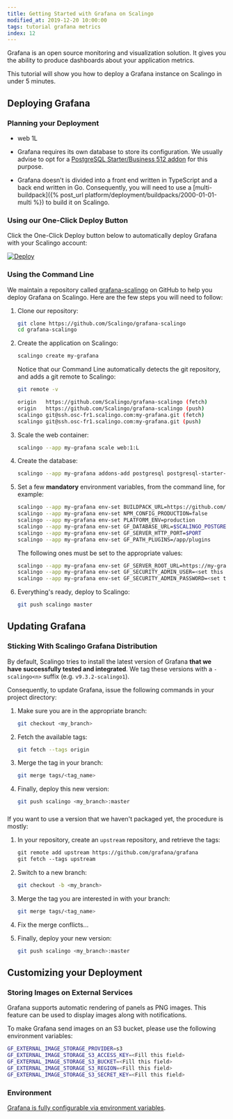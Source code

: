 ```yaml
---
title: Getting Started with Grafana on Scalingo
modified_at: 2019-12-20 10:00:00
tags: tutorial grafana metrics
index: 12
---
```


Grafana is an open source monitoring and visualization solution. It gives you
the ability to produce dashboards about your application metrics.

This tutorial will show you how to deploy a Grafana instance on Scalingo in
under 5 minutes.

## Deploying Grafana

### Planning your Deployment

- web 1L

- Grafana requires its own database to store its configuration. We usually
  advise to opt for a [PostgreSQL Starter/Business 512 addon](https://scalingo.com/databases/postgresql)
  for this purpose.

- Grafana doesn't is divided into a front end written in TypeScript and a back end
  written in Go. Consequently, you will need to use a [multi-buildpack]({% post_url platform/deployment/buildpacks/2000-01-01-multi %})
  to build it on Scalingo.

### Using our One-Click Deploy Button

Click the One-Click Deploy button below to automatically deploy Grafana with
your Scalingo account:

[![Deploy](https://cdn.scalingo.com/deploy/button.svg)](https://dashboard.scalingo.com/deploy?source=https://github.com/Scalingo/grafana-scalingo)

### Using the Command Line

We maintain a repository called [grafana-scalingo](https://github.com/Scalingo/grafana-scalingo)
on GitHub to help you deploy Grafana on Scalingo. Here are the few steps you
will need to follow:

1. Clone our repository:

   ```bash
   git clone https://github.com/Scalingo/grafana-scalingo
   cd grafana-scalingo
   ```

2. Create the application on Scalingo:

   ```bash
   scalingo create my-grafana
   ```

   Notice that our Command Line automatically detects the git repository, and
   adds a git remote to Scalingo:

   ```bash
   git remote -v

   origin   https://github.com/Scalingo/grafana-scalingo (fetch)
   origin   https://github.com/Scalingo/grafana-scalingo (push)
   scalingo git@ssh.osc-fr1.scalingo.com:my-grafana.git (fetch)
   scalingo git@ssh.osc-fr1.scalingo.com:my-grafana.git (push)
   ```

3. Scale the web container:

   ```bash
   scalingo --app my-grafana scale web:1:L
   ```

4. Create the database:

   ```bash
   scalingo --app my-grafana addons-add postgresql postgresql-starter-512
   ```

5. Set a few **mandatory** environment variables, from the command line, for
   example:

   ```bash
   scalingo --app my-grafana env-set BUILDPACK_URL=https://github.com/Scalingo/multi-buildpack
   scalingo --app my-grafana env-set NPM_CONFIG_PRODUCTION=false
   scalingo --app my-grafana env-set PLATFORM_ENV=production
   scalingo --app my-grafana env-set GF_DATABASE_URL=$SCALINGO_POSTGRESQL_URL
   scalingo --app my-grafana env-set GF_SERVER_HTTP_PORT=$PORT
   scalingo --app my-grafana env-set GF_PATH_PLUGINS=/app/plugins
   ```

   The following ones must be set to the appropriate values:

   ```bash
   scalingo --app my-grafana env-set GF_SERVER_ROOT_URL=https://my-grafana.osc-fr1.scalingo.io
   scalingo --app my-grafana env-set GF_SECURITY_ADMIN_USER=<set this to whatever suits you>
   scalingo --app my-grafana env-set GF_SECURITY_ADMIN_PASSWORD=<set this to whatever suits you>
   ```

6. Everything's ready, deploy to Scalingo:

   ```bash
   git push scalingo master
   ```


## Updating Grafana

### Sticking With Scalingo Grafana Distribution

By default, Scalingo tries to install the latest version of Grafana **that we
have successfully tested and integrated**. We tag these versions with a
`-scalingo<n>` suffix (e.g. `v9.3.2-scalingo1`).

Consequently, to update Grafana, issue the following commands in your project
directory:

1. Make sure you are in the appropriate branch:

   ```bash
   git checkout <my_branch>
   ```

2. Fetch the available tags:

   ```bash
   git fetch --tags origin
   ```

3. Merge the tag in your branch:

   ```bash
   git merge tags/<tag_name>
   ```

4. Finally, deploy this new version:

   ```bash
   git push scalingo <my_branch>:master
   ```

### 

If you want to use a version that we haven't packaged yet, the procedure is
mostly:

1. In your repository, create an `upstream` repository, and retrieve the tags:

   ```w
   git remote add upstream https://github.com/grafana/grafana
   git fetch --tags upstream
   ```

2. Switch to a new branch:

   ```bash
   git checkout -b <my_branch>
   ```

3. Merge the tag you are interested in with your branch:

   ```bash
   git merge tags/<tag_name>
   ```

4. Fix the merge conflicts...

5. Finally, deploy your new version:

   ```bash
   git push scalingo <my_branch>:master
   ```


## Customizing your Deployment

### Storing Images on External Services

Grafana supports automatic rendering of panels as PNG images. This feature can
be used to display images along with notifications.

To make Grafana send images on an S3 bucket, please use the following
environment variables:

```bash
GF_EXTERNAL_IMAGE_STORAGE_PROVIDER=s3
GF_EXTERNAL_IMAGE_STORAGE_S3_ACCESS_KEY=<Fill this field>
GF_EXTERNAL_IMAGE_STORAGE_S3_BUCKET=<Fill this field>
GF_EXTERNAL_IMAGE_STORAGE_S3_REGION=<Fill this field>
GF_EXTERNAL_IMAGE_STORAGE_S3_SECRET_KEY=<Fill this field>
```

### Environment

[Grafana is fully configurable via environment variables](https://grafana.com/docs/grafana/latest/setup-grafana/configure-grafana/#override-configuration-with-environment-variables).
